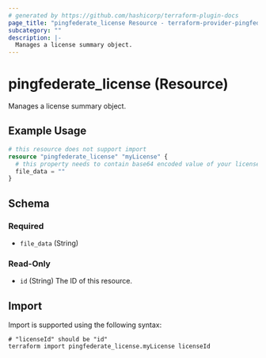 ```yaml
---
# generated by https://github.com/hashicorp/terraform-plugin-docs
page_title: "pingfederate_license Resource - terraform-provider-pingfederate"
subcategory: ""
description: |-
  Manages a license summary object.
---
```


# pingfederate_license (Resource)

Manages a license summary object.

## Example Usage

```terraform
# this resource does not support import
resource "pingfederate_license" "myLicense" {
  # this property needs to contain base64 encoded value of your license.
  file_data = ""
}
```

<!-- schema generated by tfplugindocs -->
## Schema

### Required

- `file_data` (String)

### Read-Only

- `id` (String) The ID of this resource.

## Import

Import is supported using the following syntax:

```shell
# "licenseId" should be "id"
terraform import pingfederate_license.myLicense licenseId
```
